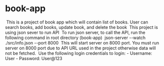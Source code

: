 # book-app
­	This is a project of book app which will contain list of books. User can search books, add books, update book, and delete the book
­	This project is using json sever to run API
­	To run json server, to call the API, run the following command in root directory (book-app)
­	json-server --watch ./src/info.json --port 8000
­	This will start server on 8000 port. You must run server on 8000 port due to API URL used in the project otherwise data will not be fetched.
­	Use the following login credentials to login:
	-	Username: User
	-	Password: User@123
